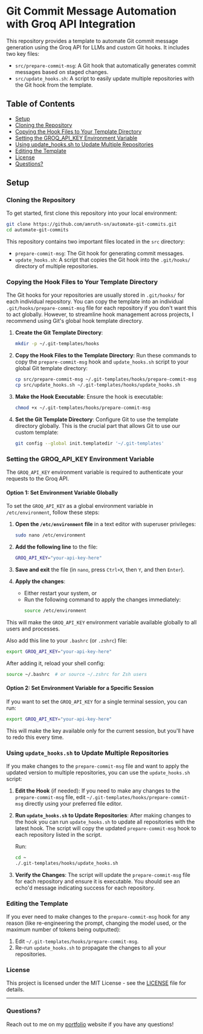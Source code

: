 
# Git Commit Message Automation with Groq API Integration

This repository provides a template to automate Git commit message generation using the Groq API for LLMs and custom Git hooks. It includes two key files:
- `src/prepare-commit-msg`: A Git hook that automatically generates commit messages based on staged changes.
- `src/update_hooks.sh`: A script to easily update multiple repositories with the Git hook from the template.

## Table of Contents
- [Setup](#setup)
- [Cloning the Repository](#cloning-the-repository)
- [Copying the Hook Files to Your Template Directory](#copying-the-hook-files-to-your-template-directory)
- [Setting the GROQ_API_KEY Environment Variable](#setting-the-groq_api_key-environment-variable)
- [Using update_hooks.sh to Update Multiple Repositories](#using-hookssh-to-update-multiple-repositories)
- [Editing the Template](#editing-the-template)
- [License](#license)
- [Questions?](#questions)

## Setup

### Cloning the Repository

To get started, first clone this repository into your local environment:

```bash
git clone https://github.com/amruth-sn/automate-git-commits.git
cd automate-git-commits
```

This repository contains two important files located in the `src` directory:
- `prepare-commit-msg`: The Git hook for generating commit messages.
- `update_hooks.sh`: A script that copies the Git hook into the `.git/hooks/` directory of multiple repositories.

### Copying the Hook Files to Your Template Directory

The Git hooks for your repositories are usually stored in `.git/hooks/` for each individual repository. You can copy the template into an individual `.git/hooks/prepare-commit-msg` file for each repository if you don't want this to act globally. However, to streamline hook management across projects, I recommend using Git's global hook template directory.

1. **Create the Git Template Directory**:
   ```bash
   mkdir -p ~/.git-templates/hooks
   ```

2. **Copy the Hook Files to the Template Directory**:
   Run these commands to copy the `prepare-commit-msg` hook and `update_hooks.sh` script to your global Git template directory:
   
   ```bash
   cp src/prepare-commit-msg ~/.git-templates/hooks/prepare-commit-msg
   cp src/update_hooks.sh ~/.git-templates/hooks/update_hooks.sh
   ```

3. **Make the Hook Executable**:
   Ensure the hook is executable:
   
   ```bash
   chmod +x ~/.git-templates/hooks/prepare-commit-msg
   ```

4. **Set the Git Template Directory**:
   Configure Git to use the template directory globally. This is the crucial part that allows Git to use our custom template:
   
   ```bash
   git config --global init.templatedir '~/.git-templates'
   ```

### Setting the GROQ_API_KEY Environment Variable

The `GROQ_API_KEY` environment variable is required to authenticate your requests to the Groq API.

#### Option 1: Set Environment Variable Globally
To set the `GROQ_API_KEY` as a global environment variable in `/etc/environment`, follow these steps:

1. **Open the `/etc/environment` file** in a text editor with superuser privileges:
   ```bash
   sudo nano /etc/environment
   ```

2. **Add the following line** to the file:
   ```bash
   GROQ_API_KEY="your-api-key-here"
   ```

3. **Save and exit** the file (in `nano`, press `Ctrl+X`, then `Y`, and then `Enter`).

4. **Apply the changes**:
   - Either restart your system, or
   - Run the following command to apply the changes immediately:
     ```bash
     source /etc/environment
     ```

This will make the `GROQ_API_KEY` environment variable available globally to all users and processes.

Also add this line to your `.bashrc` (or `.zshrc`) file:

```bash
export GROQ_API_KEY="your-api-key-here"
```

After adding it, reload your shell config:

```bash
source ~/.bashrc  # or source ~/.zshrc for Zsh users
```

#### Option 2: Set Environment Variable for a Specific Session

If you want to set the `GROQ_API_KEY` for a single terminal session, you can run:

```bash
export GROQ_API_KEY="your-api-key-here"
```

This will make the key available only for the current session, but you'll have to redo this every time.

### Using `update_hooks.sh` to Update Multiple Repositories

If you make changes to the `prepare-commit-msg` file and want to apply the updated version to multiple repositories, you can use the `update_hooks.sh` script:

1. **Edit the Hook** (if needed):
   If you need to make any changes to the `prepare-commit-msg` file, edit `~/.git-templates/hooks/prepare-commit-msg` directly using your preferred file editor.

2. **Run `update_hooks.sh` to Update Repositories**:
   After making changes to the hook you can run `update_hooks.sh` to update all repositories with the latest hook. The script will copy the updated `prepare-commit-msg` hook to each repository listed in the script.

   Run:
   ```bash
   cd ~
   ./.git-templates/hooks/update_hooks.sh
   ```

3. **Verify the Changes**:
   The script will update the `prepare-commit-msg` file for each repository and ensure it is executable. You should see an echo'd message indicating success for each repository.

### Editing the Template

If you ever need to make changes to the `prepare-commit-msg` hook for any reason (like re-engineering the prompt, changing the model used, or the maximum number of tokens being outputted):
1. Edit `~/.git-templates/hooks/prepare-commit-msg`.
2. Re-run `update_hooks.sh` to propagate the changes to all your repositories.

### License
This project is licensed under the MIT License - see the [LICENSE](LICENSE) file for details.

---
### Questions?
Reach out to me on my [portfolio](https://www.amruthn.com/) website if you have any questions!

